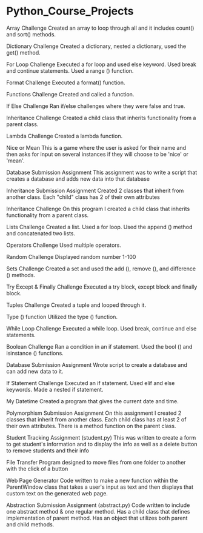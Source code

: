 # Python_Course_Projects

Array Challenge
Created an array to loop through all and it includes count() and sort() methods.

Dictionary Challenge
Created a dictionary, nested a dictionary, used the get() method.

For Loop Challenge
Executed a for loop and used else keyword. Used break and continue statements. Used a range () function. 

Format Challenge
Executed a format() function.

Functions Challenge 
Created and called a function. 

If Else Challenge
Ran if/else challenges where they were false and true. 

Inheritance Challenge
Created a child class that inherits functionality from a parent class.

Lambda Challenge
Created a lambda function. 

Nice or Mean
This is a game where the user is asked for their name and then asks for input on several instances if they will choose to be 'nice' or 'mean'.

Database Submission Assignment
This assignment was to write a script that creates a database and adds new data into that database

Inheritance Submission Assignment
Created 2 classes that inherit from another class. Each "child" class has 2 of their own attributes

Inheritance Challenge
On this program I created a child class that inherits functionality from a parent class.

Lists Challenge
Created a list. Used a for loop. Used the append () method and concatenated two lists. 

Operators Challenge
Used multiple operators. 

Random Challenge
Displayed random number 1-100

Sets Challenge
Created a set and used the add (), remove (), and difference () methods.

Try Except & Finally Challenge
Executed a try block, except block and finally block.

Tuples Challenge
Created a tuple and looped through it.

Type () function
Utilized the type () function. 

While Loop Challenge
Executed a while loop. Used break, continue and else statements.

Boolean Challenge
Ran a condition in an if statement. Used the bool () and isinstance () functions. 

Database Submission Assignment
Wrote script to create a database and can add new data to it. 

If Statement Challenge
Executed an if statement. Used elif and else keywords. Made a nested if statement. 

My Datetime
Created a program that gives the current date and time. 

Polymorphism Submission Assignment
On this assignment I created 2 classes that inherit from another class. Each child class has at least 2 of their own attributes.
There is a method function on the parent class. 

Student Tracking Assignment (student.py)
This was written to create a form to get student's information and to display the info as well as a delete button to remove students and their info

File Transfer 
Program designed to move files from one folder to another with the click of a button

Web Page Generator
Code written to make a new function within the ParentWindow class that takes a user's input as text and then displays that custom text on the generated web page.

Abstraction Submission Assignment (abstract.py)
Code written to include one abstract method & one regular method. Has a child class that defines implementation of parent method. Has an object that utilizes
both parent and child methods.



